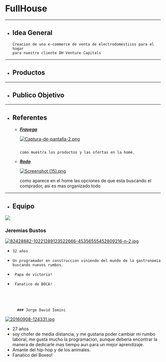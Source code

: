 # FullHouse
___

+ ##  __Idea General__
    ```
    Creacion de una e-commerce de venta de electrodomesticos para el hogar
    para nuestro cliente DH Venture Capitals

___

+ ##  __Productos__
___


+ ## __Publico Objetivo__

___


+ ## __Referentes__

     - [___Fravega___](https://www.fravega.com/)
      
        [![Captura-de-pantalla-2.png](https://i.postimg.cc/FRcHDHm7/Captura-de-pantalla-2.png)](https://postimg.cc/9Rm2fVDh)
        ```

        como muestra los productos y las ofertas en la home.
        
     - [___Rodo___](https://rodo.com.ar/)
     
        [![Screenshot (15).png](https://i.postimg.cc/hvkMdS3q/Screenshot-15.png)](https://postimg.cc/wRkhKdpW)
        
        como aparece en el home las opciones de que esta buscando el comprador, asi es mas organizado todo
___
  
        
 +  ## __Equipo__

![](https://media.giphy.com/media/MeJgB3yMMwIaHmKD4z/giphy.gif)

### Jeremias Bustos

[![82428882-10221289123522666-45356555452809216-n-2.jpg](https://i.postimg.cc/26gg6Hzh/82428882-10221289123522666-45356555452809216-n-2.jpg)](https://postimg.cc/bDHmV9Sw)

-     32 años
-     Un programador en construccion viniendo del mundo de la gastronomia buscando nuevos rumbos. 
-      Papa de victoria!  
-      Fanatico de BOCA!



        
        
        ### Jorge David Iomini
[![20160908-124331.jpg](https://i.postimg.cc/VsXdrvVZ/20160908-124331.jpg)](https://postimg.cc/yWYV21B0)

-    27 años
-    soy chofer de media distancia, y me gustaria poder cambiar mi rumbo laboral, me gusta mucho la programacion, aunque deberia encontrar la manera de dedicarle mas tiempo aun para un mejor aprendizaje.
-    Amante del hip-hop y de los animales.
-    Fanatico del Boxeo!
